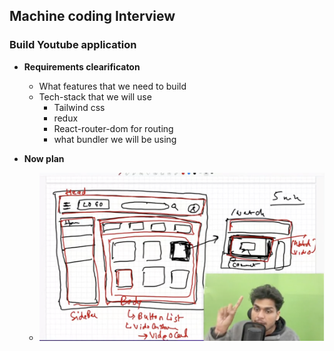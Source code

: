 ## Machine coding Interview

### Build Youtube application

- **Requirements clearificaton**

  - What features that we need to build
  - Tech-stack that we will use
    - Tailwind css
    - redux
    - React-router-dom for routing
    - what bundler we will be using

- **Now plan**

  - ![Planning](Planning.png)
